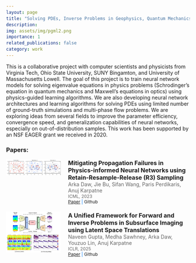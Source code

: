 ```yaml
---
layout: page
title: "Solving PDEs,​ Inverse Problems in Geophysics, Quantum Mechanics, Multi-phase Flow, and Optics​"
description: 
img: assets/img/pgml2.png
importance: 1
related_publications: false
category: work
---
```

This is a collaborative project with computer scientists and physicists from Virginia Tech, Ohio State University, SUNY Bingamton, and University of Massachusetts Lowell. The goal of this project is to train neural network models for solving eigenvalue equations in physics problems (Schrodinger’s equation in quantum mechanics and Maxwell’s equations in optics) using physics-guided learning algorithms. We are also developing neural network architectures and learning algorithms for solving PDEs using limited number of ground-truth simulations and multi-phase flow problems. We are exploring ideas from several fields to improve the parameter efficiency, convergence speed, and generalization capabilities of neural networks, especially on out-of-distribution samples. This work has been supported by an NSF EAGER grant we received in 2020.

### Papers:
<div style="display: flex; align-items: flex-start; margin-bottom: 20px;">
    <div style="flex: 0 0 auto; margin-right: 20px;">
        <img src="/assets/img/pinn.png" alt="Thumbnail" style="max-width: 150px; height: auto;">
    </div>
    <div style="flex: 1 1 auto;">
        <h2 style="margin: 0; font-size: 16px;">Mitigating Propagation Failures in Physics-informed Neural Networks using Retain-Resample-Release (R3) Sampling</h2>
        <p style="margin: 0; font-size: 14px; color: #666;">Arka Daw, Jie Bu, Sifan Wang, Paris Perdikaris, Anuj Karpatne</p>
        <p style="margin: 0; font-size: 12px; color: #666;">ICML, 2023</p>
        <p style="margin: 0; font-size: 12px; color: #007bff;">
            <a href="https://proceedings.mlr.press/v202/daw23a/daw23a.pdf">Paper</a> |
            <a href="https://github.com/arkadaw9/r3_sampling_icml2023" style="text-decoration: none;">Github</a>
        </p>
    </div>
</div>

<div style="display: flex; align-items: flex-start; margin-bottom: 20px;">
    <div style="flex: 0 0 auto; margin-right: 20px;">
        <img src="/assets/img/publication_preview/openfwi.png" alt="Thumbnail" style="max-width: 150px; height: auto;">
    </div>
    <div style="flex: 1 1 auto;">
        <h2 style="margin: 0; font-size: 16px;">A Unified Framework for Forward and Inverse Problems in Subsurface Imaging using Latent Space Translations</h2>
        <p style="margin: 0; font-size: 14px; color: #666;">Naveen Gupta, Medha Sawhney, Arka Daw, Youzuo Lin, Anuj Karpatne</p>
        <p style="margin: 0; font-size: 12px; color: #666;">ICLR, 2025</p>
        <p style="margin: 0; font-size: 12px; color: #007bff;">
            <a href="https://arxiv.org/abs/2410.11247">Paper</a> |
            <a href="https://github.com/KGML-lab/Genralized-Forward-Inverse-Framework-for-DL4SI" style="text-decoration: none;">Github</a>
        </p>
    </div>
</div>
